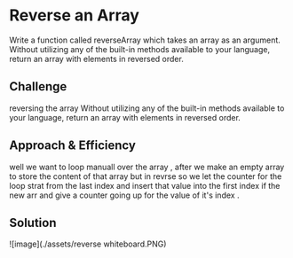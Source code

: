 
# Reverse an Array
<!-- Short summary or background information -->
Write a function called reverseArray which takes an array as an argument. Without utilizing any of the built-in methods available to your language, return an array with elements in reversed order.

## Challenge
<!-- Description of the challenge -->
reversing the array Without utilizing any of the built-in methods available to your language, return an array with elements in reversed order.

## Approach & Efficiency
<!-- What approach did you take? Why? What is the Big O space/time for this approach? -->
well we want to loop manuall over the array , after we make an empty array to store the content of that array but in revrse so we let the counter for the loop strat from the last index and insert that value into the first index if the new arr and give a counter going up for the value of it's index .
## Solution
<!-- Embedded whiteboard image -->
![image](./assets/reverse whiteboard.PNG)